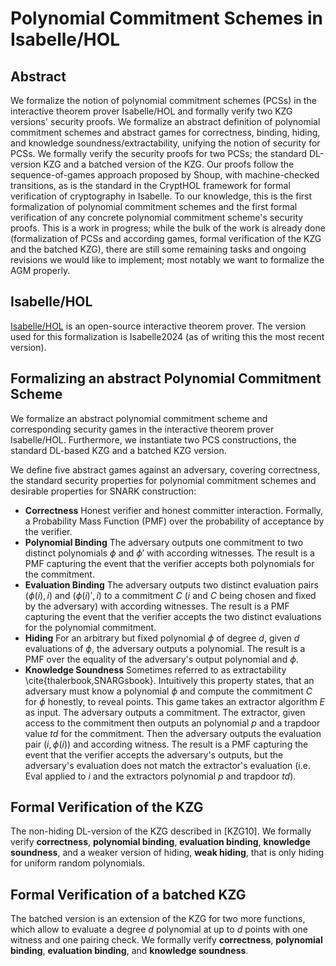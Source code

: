 # Polynomial Commitment Schemes in Isabelle/HOL


## Abstract 
We formalize the notion of polynomial commitment schemes (PCSs) in the interactive theorem prover Isabelle/HOL and formally verify two KZG versions' security proofs. 
We formalize an abstract definition of polynomial commitment schemes and abstract games for correctness, binding, hiding, and knowledge soundness/extractability, unifying the notion of security for PCSs. 
We formally verify the security proofs for two PCSs; the standard DL-version KZG and a batched version of the KZG. 
Our proofs follow the sequence-of-games approach proposed by Shoup, with machine-checked transitions, as is the standard in the CryptHOL framework for formal verification of cryptography in Isabelle.
To our knowledge, this is the first formalization of polynomial commitment schemes and the first formal verification of any concrete polynomial commitment scheme's security proofs. This is a work in progress; while the bulk of the work is already done (formalization of PCSs and according games, formal verification of the KZG and the batched KZG), there are still some remaining tasks and ongoing revisions we would like to implement; most notably we want to formalize the AGM properly.

## Isabelle/HOL
[Isabelle/HOL](https://isabelle.in.tum.de/) is an open-source interactive theorem prover. The version used for this formalization is Isabelle2024 (as of writing this the most recent version).

## Formalizing an abstract Polynomial Commitment Scheme

We formalize an abstract polynomial commitment scheme and corresponding security games in the interactive theorem prover Isabelle/HOL. Furthermore, we instantiate two PCS constructions, the standard DL-based KZG and a batched KZG version.

We define five abstract games against an adversary, covering correctness, the standard security properties for polynomial commitment schemes and desirable properties for SNARK construction:
-  __Correctness__
      Honest verifier and honest committer interaction. Formally, a Probability Mass Function (PMF) over the probability of acceptance by the verifier.
- __Polynomial Binding__
      The adversary outputs one commitment to two distinct polynomials $\phi$ and $\phi'$ with according witnesses. The result is a PMF capturing the event that the verifier accepts both polynomials for the commitment. 
- __Evaluation Binding__
      The adversary outputs two distinct evaluation pairs $(\phi(i),i)$ and $(\phi(i)',i)$ to a commitment $C$ ($i$ and $C$ being chosen and fixed by the adversary) with according witnesses. The result is a PMF capturing the event that the verifier accepts the two distinct evaluations for the polynomial commitment.
- __Hiding__
      For an arbitrary but fixed polynomial $\phi$ of degree $d$, given $d$ evaluations of $\phi$, the adversary outputs a polynomial. The result is a PMF over the equality of the adversary's output polynomial and $\phi$.
- __Knowledge Soundness__
      Sometimes referred to as extractability \cite{thalerbook,SNARGsbook}. Intuitively this property states, that an adversary must know a polynomial $\phi$ and compute the commitment $C$ for $\phi$ honestly, to reveal points. 
      This game takes an extractor algorithm $E$ as input. The adversary outputs a commitment. The extractor, given access to the commitment then outputs an polynomial $p$ and a trapdoor value $td$ for the commitment. Then the adversary outputs the evaluation pair $(i,\phi(i))$ and according witness. 
      The result is a PMF capturing the event that the verifier accepts the adversary's outputs, but the adversary's evaluation does not match the extractor's evaluation (i.e. Eval applied to $i$ and the extractors polynomial $p$ and trapdoor $td$).

## Formal Verification of the KZG
The non-hiding DL-version of the KZG described in [KZG10]. We formally verify __correctness__, __polynomial binding__, __evaluation binding__, __knowledge soundness__, and a weaker version of hiding, __weak hiding__, that is only hiding for uniform random polynomials. 

## Formal Verification of a batched KZG
The batched version is an extension of the KZG for two more functions, which allow to evaluate a degree $d$ polynomial at up to $d$ points with one witness and one pairing check. We formally verify __correctness__, __polynomial binding__, __evaluation binding__, and __knowledge soundness__.
